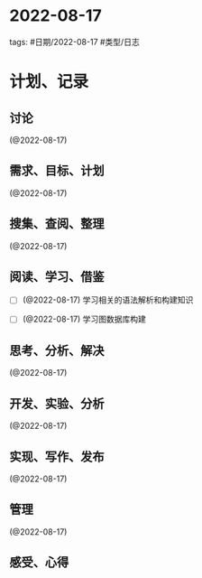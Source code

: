 

# 2022-08-17


tags: #日期/2022-08-17 #类型/日志 


# 计划、记录

## 讨论

(@2022-08-17)



## 需求、目标、计划

(@2022-08-17)



## 搜集、查阅、整理

(@2022-08-17)



## 阅读、学习、借鉴

- [ ] (@2022-08-17) 学习相关的语法解析和构建知识
- [ ] (@2022-08-17) 学习图数据库构建



## 思考、分析、解决

(@2022-08-17)



## 开发、实验、分析

(@2022-08-17)



## 实现、写作、发布

(@2022-08-17)





## 管理

(@2022-08-17)



## 感受、心得




